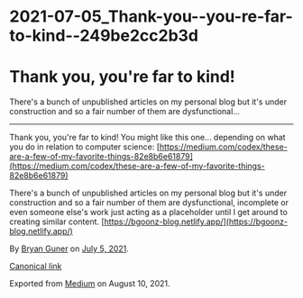 # 2021-07-05_Thank-you--you-re-far-to-kind--249be2cc2b3d

# Thank you, you're far to kind!

There's a bunch of unpublished articles on my personal blog but it's under construction and so a fair number of them are dysfunctional…

---

Thank you, you're far to kind! You might like this one... depending on what you do in relation to computer science: [https://medium.com/codex/these-are-a-few-of-my-favorite-things-82e8b6e61879](https://medium.com/codex/these-are-a-few-of-my-favorite-things-82e8b6e61879)

There's a bunch of unpublished articles on my personal blog but it's under construction and so a fair number of them are dysfunctional, incomplete or even someone else's work just acting as a placeholder until I get around to creating similar content. [https://bgoonz-blog.netlify.app/](https://bgoonz-blog.netlify.app/)

By [Bryan Guner](https://medium.com/@bryanguner) on [July 5, 2021](https://medium.com/p/249be2cc2b3d).

[Canonical link](https://medium.com/@bryanguner/thank-you-youre-far-to-kind-249be2cc2b3d)

Exported from [Medium](https://medium.com/) on August 10, 2021.